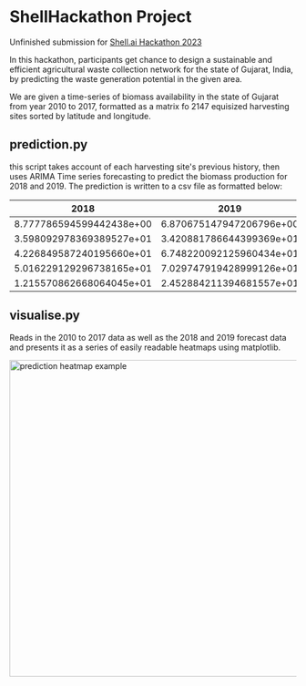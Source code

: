 # ShellHackathon Project
Unfinished submission for [Shell.ai Hackathon 2023](https://www.shell.com/content/shell/corporate/global/en_gb/energy-and-innovation/digitalisation/digital-and-ai-competitions/shell-ai-hackathon-for-sustainable-and-affordable-energy/_jcr_content/root/main/section/simple/simple/call_to_action/links/item0.stream/1689930670046/ffd0dc218e58bf39a13cd70bc306c81d3a1fb9a1/detailed-problem-statement.pdf)

In this hackathon, participants get chance to design a sustainable and efficient agricultural waste collection network for the state of Gujarat, India, by predicting the waste generation potential in the given area.

We are given a time-series of biomass availability in the state of Gujarat from year 2010 to 2017, formatted as a matrix fo 2147 equisized harvesting sites sorted by latitude and longitude.

## prediction.py
this script takes account of each harvesting site's previous history, then uses ARIMA Time series forecasting to predict the biomass production for 2018 and 2019.
The prediction is written to a csv file as formatted below:

|2018|2019|
| ----------- | ----------- |
|8.777786594599442438e+00|6.870675147947206796e+00|
|3.598092978369389527e+01|3.420881786644399369e+01|
|4.226849587240195660e+01|6.748220092125960434e+01|
|5.016229129296738165e+01|7.029747919428999126e+01|
|1.215570862668064045e+01|2.452884211394681557e+01|

## visualise.py
Reads in the 2010 to 2017 data as well as the 2018 and 2019 forecast data and presents it as a series of easily readable heatmaps using matplotlib.

<img width="556" alt="prediction heatmap example" src="https://github.com/EbukaAmadiObi/ShellHackathon/assets/53743864/b3837a28-1ad3-4ba1-8f73-8e5568683840">


